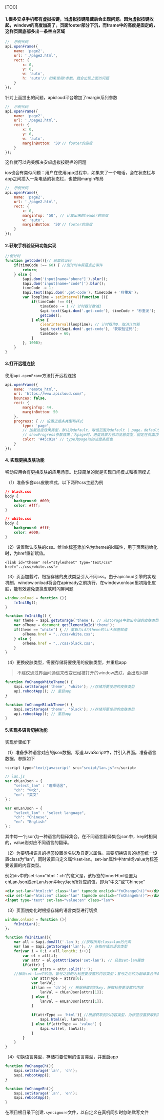 [TOC]





#### 1.很多安卓手机都有虚拟按键，当虚拟按键隐藏后会出现问题。因为虚拟按键收起，window的高度加高了，页面footer部分下沉，而frame中的高度是固定的，这样页面底部多出一条空白区域

```javascript
//  示例代码
api.openFrame({
    name: 'page2',
    url: './page2.html',
    rect: {
        x: 0,
        y: 0,
        w: 'auto',
        h: 'auto'// 如果使用h参数，就会出现上面的问题
    }
});
```

针对上面提出的问题，apicloud平台增加了margin系列参数

```javascript
//  示例代码
api.openFrame({
    name: 'page2',
    url: './page2.html',
    rect: {
        x: 0,
        y: 0,
        w: 'auto',
        marginBottom: '50'// footer的高度
    }
});
```

这样就可以完美解决安卓虚拟按键栏的问题<br>

ios也会有类似问题：用户在使用app过程中，如果来了一个电话，会在状态栏与app之间插入一条电话的状态栏，也使用margin布局

```javascript
//  示例代码
api.openFrame({
    name: 'page2',
    url: './page2.html',
    rect: {
        x: 0,
        marginTop: '50', // 计算出来的header的高度
        w: 'auto',
        marginBottom: '50'// footer的高度
    }
});
```

#### 2.获取手机验证码功能实现

```javascript
//倒计时
function getCode(){// 获取验证码
    if(timeCode !== 60) { //倒计时中屏蔽点击事件
        return;
    } else {
        $api.dom('input[name="phone"]').blur();
        $api.dom('input[name="code"]').blur();
        timeCode -= 1;
        $api.text($api.dom('.get-code'), timeCode + '秒重发');
        var loopTime = setInterval(function (){
            if(timeCode !== 0){
                timeCode -= 1 // 计时器计数减1
                $api.text($api.dom('.get-code'), timeCode + '秒重发');
                getCode();
            } else {
                clearInterval(loopTime); // 计时器为0，取消计时器
                $api.text($api.dom('.get-code'), '获取验证码');
                timeCode = 60;
            }
        }, 1000);
    }
}
```

#### 3.打开远程连接

使用`api.openFrame`方法打开远程连接

```javascript
api.openFrame({
    name: 'remote_html',
    url: 'https://www.apicloud.com/',
    bounces: false,
    rect: {
        marginTop: 44,
        marginBottom: 50
    },
    progress: { // 设置进度条类型和样式
        type: 'page', 
        // 加载进度效果类型，默认为default，取值范围为default | page，default等同于
        // showProgress参数效果；为page时，进度效果为仿浏览器类型，固定在页面顶部
        color: '#45c01a' // type为page时的进度条颜色
    }
});
```

#### 4. 实现更换皮肤功能

​        移动应用会有更换皮肤的应用场景。比较简单的就是实现日间模式和夜间模式<br>

​	（1）准备多套css皮肤样式，以下两种css主题为例

```css
// black.css
body {
    background: #000;
    color: #fff;
}

// white.css
body {
    background: #fff;
    color: #000;
}
```

（2）设置默认皮肤的css。给link标签添加名为theme的id属性，用于页面初始化时，为href重新赋值。

`<link id="theme" rel="stylesheet" type="text/css" href="../css/white.css">`

（3）页面加载时，根据存储的皮肤类型引入不同css。由于apicloud引擎的实现机制，window.onload将会在apiready之前执行，在window.onload里初始化皮肤，能有效避免更换皮肤时闪屏问题

```javascript
window.onload = function (){
    fnInitBg();
}

function fnInitBg() {
    var theme = $api.getStorage('theme'); // 从storage中取出存储的皮肤类型
    var oTheme = document.getElementById('theme');
    if(theme == "white") { // 重新为id为theme的link标签赋值
        oTheme.href = "../css/white.css";
    } else {
        oTheme.href = "../css/black.css";
    }
}
```

（4）更换皮肤类型，需要存储将要使用的皮肤类型，并重启app

> 不建议通过界面间通信来改变已经被打开的window皮肤，会出现闪屏

```javascript
function fnChangeWhiteTheme() {
    $api.setStorage('theme', 'white'); //存储将要使用的皮肤类型
    api.rebootApp(); // 重启app
}

function fnChangeBlackTheme() {
    $api.setStorage('theme', 'black'); //存储将要使用的皮肤类型
    api.rebootApp(); // 重启app
}
```

#### 5.实现多语言切换功能

实现步骤如下

（1）准备多种语言对应的json数据，写道JavaScript中，并引入界面。准备语言数据，参照如下

```javascript
<script type="text/javascript" src="srcipt/lan.js"></script>

// lan.js
var chLanJson = {
    "select_lan" : "选择语言",
    "ch": "中文",
    "en": "英文"
}；

var enLanJson = {
    "select_lan" : "select language",
    "ch": "Chinese",
    "en": "English"
}；

```

其中每一个json为一种语言的翻译集合。在不同语言翻译集合json中，key时相同的，value则对应不同语言的翻译。<br>

（2）为要切换语言的标签设置类名以及自定义属性。需要切换语言的标签统一设置class为“lan”，同时设置自定义属性set-lan。set-lan属性中html或value为标签要设置的内容类型。<br>

例如div中的set-lan=“html：ch“的意义是，该标签的innerHtml设置为chLanJson或enLanJson中key为ch所对应的值，即为”中文“或”Chinese“

```html
<div set-lan="html:ch" class="lan" tapmode onclick="fnChangeCh()"></div>         
<div set-lan="html:en" class="lan" tapmode onclick="fnChangeEn()"></div>  
<input type="text" set-lan="value:en" class="lan">  
```

（3）页面初始化时根据存储的语言类型进行切换

```javascript
window.onload = function (){
    fnInitLan();
};

function fnInitLan(){
    var all = $api.domAll('.lan'); //获取所有class=lan的元素
    var lan = $api.getStorage('lan'); // 获取存储的语言类型
    for(var i = 0;i < all.length; i++){
        var el = all[i];
        var attr = el.getAttribute('set-lan'); // 获取set-lan属性
        if(attr) {
            var attrs = attr.split(':'); 
    //解析set-lan中的值，冒号之前的为标签要设置的内容类型；冒号之后的为翻译集合中的key；
            var attrType = attrs[0];
            var lanVal;
            if(lan == 'ch'){ // 根据获取到的key，获取标签要设置的内容
                lanVal = chLanJson[attrs[1]];
            } else {
                lanVal = enLanJson[attrs[1]];
            }
            
            if(attrType == 'html'){ //根据获取到的内容类型，为标签设置获取到的内容
                $api.html(el, lanVal);
            } else if(attrType == 'value') {
                $api.val(el, lanVal);
            }
        }
    }
}
```

（4）切换语言类型，存储将要使用的语言类型，并重启app

```javascript
function fnChangeCh(){
    $api.setStorage('lan', 'ch');
    $api.rebootApp();
}

function fnChangeEn(){
    $api.setStorage('lan', 'en');
    $api.rebootApp();
}
```

在项目根目录下创建`.syncignore`文件，以自定义在真机同步时忽略默写文件